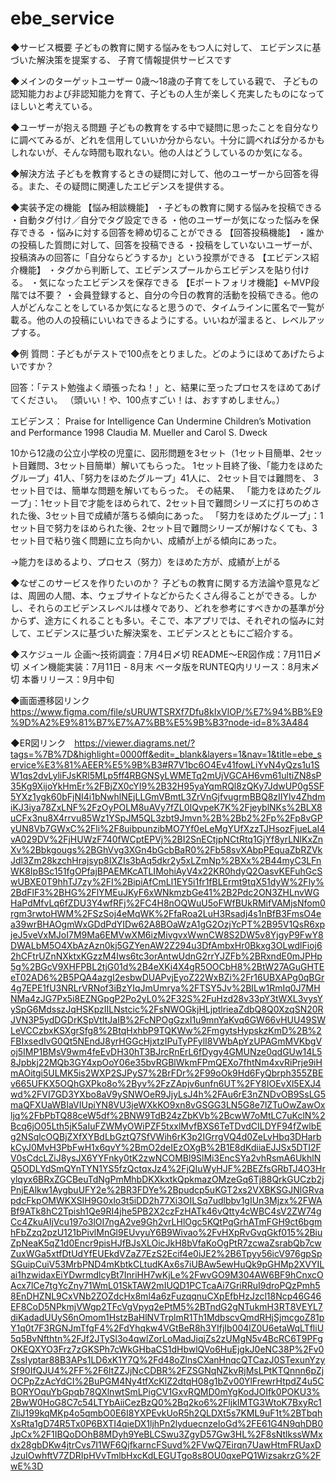 # ebe_service

◆サービス概要
子どもの教育に関する悩みをもつ人に対して、
エビデンスに基づいた解決策を提案する、
子育て情報提供サービスです

◆メインのターゲットユーザー
0歳〜18歳の子育てをしている親で、
子どもの認知能力および非認知能力を育て、子どもの人生が楽しく充実したものになってほしいと考えている。

◆ユーザーが抱える問題
子どもの教育をする中で疑問に思ったことを自分なりに調べてみるが、どれを信用していいか分からない。十分に調べれば分かるかもしれないが、そんな時間も取れない。他の人はどうしているのか気になる。

◆解決方法
子どもを教育するときの疑問に対して、他のユーザーから回答を得る。また、その疑問に関連したエビデンスを提供する。

◆実装予定の機能
【悩み相談機能】
・子どもの教育に関する悩みを投稿できる
・自動タグ付け／自分でタグ設定できる
・他のユーザーが気になった悩みを保存できる
・悩みに対する回答を締め切ることができる
【回答投稿機能】
・誰かの投稿した質問に対して、回答を投稿できる
・投稿をしていないユーザーが、投稿済みの回答に「自分ならどうするか」という投票ができる
【エビデンス紹介機能】
・タグから判断して、エビデンスプールからエビデンスを貼り付ける。
・気になったエビデンスを保存できる
【Eポートフォリオ機能】←MVP段階では不要？
・会員登録すると、自分の今日の教育的活動を投稿できる。他の人がどんなことをしているか気になると思うので、タイムラインに匿名で一覧が載る。他の人の投稿にいいねできるようにする。いいねが溜まると、レベルアップする。

◆例
質問：子どもがテストで100点をとりました。どのようにほめてあげたらよいですか？

回答：「テスト勉強よく頑張ったね！」と、結果に至ったプロセスをほめてあげてください。
（頭いい！や、100点すごい！は、おすすめしません。）

エビデンス： 
Praise for Intelligence Can Undermine Children’s Motivation and Performance
1998
Claudia M. Mueller and Carol S. Dweck

10から12歳の公立小学校の児童に、図形問題を3セット（1セット目簡単、2セット目難問、3セット目簡単）解いてもらった。
1セット目終了後、「能力をほめたグループ」41人、「努力をほめたグループ」41人に、
2セット目では難問を、
3セット目では、簡単な問題を解いてもらった。
その結果、
「能力をほめたグループ」：1セット目で才能をほめられて、2セット目で難問シリーズに打ちのめされた後、3セット目で成績が落ちる傾向にあった。
「努力をほめたグループ」：1セット目で努力をほめられた後、2セット目で難問シリーズが解けなくても、3セット目で粘り強く問題に立ち向かい、成績が上がる傾向にあった。

→能力をほめるより、プロセス（努力）をほめた方が、成績が上がる

◆なぜこのサービスを作りたいのか？
子どもの教育に関する方法論や意見などは、周囲の人間、本、ウェブサイトなどからたくさん得ることができる。しかし、それらのエビデンスレベルは様々であり、どれを参考にすべきかの基準が分からず、途方にくれることも多い。そこで、本アプリでは、それぞれの悩みに対して、エビデンスに基づいた解決案を、エビデンスとともにご紹介する。

◆スケジュール
企画〜技術調査：7月4日〆切
README〜ER図作成：7月11日〆切
メイン機能実装：7月11日 - 8月末
ベータ版をRUNTEQ内リリース：8月末〆切
本番リリース：9月中旬

◆画面遷移図リンク　https://www.figma.com/file/sURUWTSRXf7Dfu8kIxVlOP/%E7%94%BB%E9%9D%A2%E9%81%B7%E7%A7%BB%E5%9B%B3?node-id=8%3A484

◆ER図リンク　https://viewer.diagrams.net/?tags=%7B%7D&highlight=0000ff&edit=_blank&layers=1&nav=1&title=ebe_service%E3%81%AEER%E5%9B%B3#R7V1bc6O4Ev41fowLiYvN4yQzs1u1SW1qs2dvLyliFJsKRl5MLp5ff4RBGNSyLWMETq2mUjVGCAH6vm61ultiZN8sP35Kg9XijoYkHmEr%2FBjZX0cYI9%2B32H95yaYqmRQl8zQKy7JdwUP0g5SF5YXz1ygk60bFjNI4i1bNwhlNEjLLGmVBmtL3ZrVnGjfvugrmBBQ8zIIYlv4ZhdmiKJ3iya78ZxLNF%2FzOyPOLM8uAVy7fZL0IQvpeK7K%2FjeyblNKs%2BLX8uCFx3nu8X4rrvu85Wz1YSpJM5QL3zbt9Jmvn%2B%2Bb2%2Fp%2Fp8vGPyUN8Vb7GWxC%2Fli%2F8uibpunzibMO7Yf0eLeMgYUfXzzTJHsozFjueLaI4vA029DV%2FjHUWzF740fWCptEPVj%2BI2SnECtjpNCtRtq1GjYf8yrLNlKxZnXv%2Bbkgougs%2BGhVvg3XGn4bGcbBaR0%2Fb58svXAbpPEquaZbRZVkJdl3Zm28kzchHrajsyp8IXZIs3bAq5dkr2y5xLZmNp%2BXx%2B44myC3LFnWK8IpBSc151fgOPfajBPAEMKcATLIMohiAyV4x22KR0hdyQ2OasvKEFuhGcSwUBXE0T9hhTJ7zy%2FI%2BipiAfCmLl1EY5i1fr1fBLErmt9tqX51dyW%2Fly%2BdFlF3%2BHG%2FlYMEuJKyF6xWNkmzbGe41%2B2Pdc2ON3ZHLnvWGHaPdMfvLq6fZDU3Y4wfRFj%2FC4H8nOQWuU5oFWfBUkRMifVAMjsNfom0rgm3rwtoHWM%2FSzSoj4eMqWK%2FfaRoa2LuH3Rsadj4s1nBfB3FmsO4ea39wrBHAOgmWxGDdPdYIDw62A8BOaWzA1gG2OzjYcPT%2B95V1QsR6xpjeJ5veVxMJoI7M9Ma6EMVwXM6izMivgvxWwnCW8S2DW5v8YjgyP9FwY8DWALbM5O4XbAzAzn0kj5GZYenAW2Z294u3DfAmbxHr0Bkxg3OLwdlFioj62hCFtrUZnNXktxKGzzM4Iws6tc3orAntwUdnG2rrYJZFb%2BRxndE0mJPHp5g%2BGcV9XHFPBL2tjG01d%2B4eXKi4X4gR5OOCbH8%2BtW27AGuGHTEeT02AD6%2B5PQA4azgI2esbwDUAPvjEyoZ22WxBZi%2Fr16UBXAPg0qBGr4g7EPE1fU3NRLrVRNof3iBzYIqJmUmrya%2FTSY5Jv%2BILw1RmIq0J7MHNMa4zJG7Px5i8EZNGpgP2Po2yL0%2F32S%2FuHzd28v33pY3tWXL3vysYySpG6MdsszJqHSKpzIILNstcic%2FsNWOGkjHLjptlrieaZdbQ8Q0XzqSN20RJVN3P5ydDGDrKSpVtItJaIB%2FcNPOgGzxI1u9mnYaKvq6GW66vHUU49SWLeVCCzbxKSXgrSfg8%2BtqHxhbP9TQKWw%2FmgytsHypskzKmD%2B%2FBIxsedIvG0Qt5NEndJ8yrHGGcHjxtzIPuTyPFylI8VWbApYzUPAGmMVKbgVoj5IMP1BMsV9wm4feEvDH30hT3BJrcRnErL6fDygy4GMUNze0qdGUw14L58Jpbkj22MQb3GY4xpOoY06e35bvRGBlWkmFPmQEXo7fhtNm4xvRiPrje9iHmAOitgi5ULMK5is2WXP2SJPyS7%2BrFDr%2F99oOk9Hd6FyQbrph355ZBEv665UFKX5OQhGXPko8o%2Byv%2FzZApjv6unfn6UT%2FY8IOEvXl5EXJ4wd%2FVI7GD3YXbo8aV9ySNWOeR9JjyLsJ4h%2FAu6rE3nZNDvOB9SsLG5maQFXUaWBIaVIUpiYN8VU3jeWXkKO9xn8vGSGG3LN5G8e7lZTuOwZawOxljq%2FbPbTQ88ceW5df%2BNW9TdB24zZbKVb%2BcwW7oMtLC7uKclN%2Bcq6jO05Lth5jK5aIuFZWMyOWiPZF5txxlMvfBXS6TeTDvdCILDYF94fZwlbEg2NSqlcOQBjZXfXYBdLbGztQ7SfVWih6rK3p2IGrrgVQ4d0ZeLvHbq3DHarbkCyJ0MvH3PbFwH1x6qvY%2BmO2deIEzOXgB%2B1E8dKdiiaEJJSx5DTI2FV0sCdcLZiJ8ysJX6YYFnky0tK2zwNCOMBl9SlMi3EncSYa2vhRsmA6UkhlNQ5ODLYdSmQYnTYN1YS5fzQctqxJz4%2FjQIuWyHJF%2BEZfsGRbTJ4O3Hrylqyx6BRxZGCBeuTdNgPmMhbDKXkxtkQpkmazOMzeGq6Tj88QrkGUCzb2jPnjEAlkw1AygbuUFY2e%2BR3FDYe%2Bpudcp5uKGT2xs2VXBKSGJNlGRvapdcFkpOMWKXSIH9G0xlo3t5iDD2h77Xi3OILSq7udlbbv1gIUn3Mjzx%2FWABf9ATk8hC2Tpish1Qe9RI4jhe5PB2X2czFzHATk46vQtty4cWBC4sV2ZW74gCc4ZkuAIjVcu197o3lOI7ngA2ve9Gh2vrLHlOgc5KQtPqGrhATmFGH9ct6bgmhFbZzq2pzU121bPivlMnGl9EUvyuY6B9Wivao%2FvHXpRvGvqGkf015%2BiuZpNeaK5qZ1d0Encr9pisHJfBJsXLOicJkH8bVfaKoOgPtR7zcwaZsrabQb7cwZuxWGa5xtfDtUdYfEUEkdVZaZ7EzS2Ecif4e0iJE2%2B6Tpyy56icV976gpSpSGuipCuiV53MrbPND4mKbtkCLtudKAx6s7iUBAw5ewHuQk9pGHMp2XVYILai1hzwidaxEiYDwrmdlcyBt7InriHH7wKjLe%2FwvGO9M304AW6BF9hCnxcOAcx7lCe7tgYcZny71WmL01SkTAW2mIUQD1PCTcaAi7GriRRuI9droPQzPmh58EnDHZNL9CxVNb2ZOZdcHx8ml4a6zFuzqqnuCXpEfbHzJzcl18Ncp46G46EF8CoD5NPkmjVWgp2TFcVgVpyq2ePtM5%2BTndG2gNTukmH3RT8VEYL7diKadadUUyS6nOmom1HstzBaHlNVTrplmR1Th1MdbscvQmdRHjSjmcgoZ81pY1q0t7F3RGNJmTfgF4%2FdYhqkw4VGtBeR8h3YIfjIb004lZ0U6etaWqLTfliU5q5BvNfthtn%2FJf2JTySl3o4qwlZorLoMadJiqjZs2zUMgN5v4BcRC6T9PFgOKEQXYO3Frz7zGKSPh7cWkGHbaCS1dHbwlQVo6HuEjgkJ0eNC38P%2Fv0ZssIyptar88B3APs1LD6xK1Y7Q%2Fd48oZlnsCXanHnqcQTCazJ0STexunYzySf90IfQJU4%2FF%2F6ItZZJjNcCDBR%2FZSGNqNZkvRjMsLPtKTQnnn6pZjOCPpZzAcYdCI%2BuPGM4Ny4tfXcKlZ2dtqH08g1bZv00YlFrewrHtpdZ4u5CBORYOquYbGpqb78QXlnwtSmLPigCV1GxvRQMD0mYgKodJOIfk0POKU3%2BwW0HoG8C7c54LTYbAiiCezBzQ0%2Bq2ko6%2FljkIMTG3WtoK7BxyRc1ZliJ199kqMKp4o5qmbO0E6I8YXPEvkUoR5h2QLDXt5s7KML9uF1t%2BTbqhXsRta1gD74R5Tx0P6BXTI4qieDX1ljhPn2lyduecnzeIoGd%2FE61G4N9qhDB0JpCx%2F1IBQoDOhB8MDyh9YeBLCSwu3ZgyD57Gw3HL%2F8sNtlkssWMxdx28gbDKw4jtrCvs7I1WF6QjfkarncFSuvd%2FVwQ7Eirqn7UawHtmFRUaxDJzuIOwhftV7ZDRIpHVvTmlbHxcKdLEGUTgo8s8OU0qxePQ1WizsakrzG%2FwE%3D